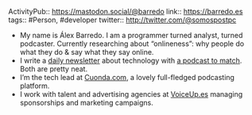 ActivityPub:: https://mastodon.social/@barredo
link:: https://barredo.es
tags:: #Person, #developer
twitter:: http://twitter.com/@somospostpc

- My name is Álex Barredo. I am a programmer turned analyst, turned podcaster. Currently researching about “onlineness”: why people do what they do & say what they say online.
- I write a [daily newsletter](https://newsletter.mixx.io/) about technology with [a podcast to match](https://podcast.mixx.io/). Both are pretty neat.
- I’m the tech lead at [Cuonda.com](https://cuonda.com/), a lovely full-fledged podcasting platform.
- I work with talent and advertising agencies at [VoiceUp.es](https://voiceup.es/) managing sponsorships and marketing campaigns.